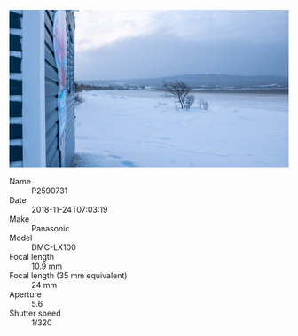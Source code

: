 [![P2590731](/photos/hd/P2590731.jpg)](/photos/full/P2590731.jpg?raw=true)

<dl>
  <dt>Name</dt>
  <dd>P2590731</dd>
  <dt>Date</dt>
  <dd>2018-11-24T07:03:19</dd>
  <dt>Make</dt>
  <dd>Panasonic</dd>
  <dt>Model</dt>
  <dd>DMC-LX100</dd>
  <dt>Focal length</dt>
  <dd>10.9 mm</dd>
  <dt>Focal length (35 mm equivalent)</dt>
  <dd>24 mm</dd>
  <dt>Aperture</dt>
  <dd>5.6</dd>
  <dt>Shutter speed</dt>
  <dd>1/320</dd>
</dl>
